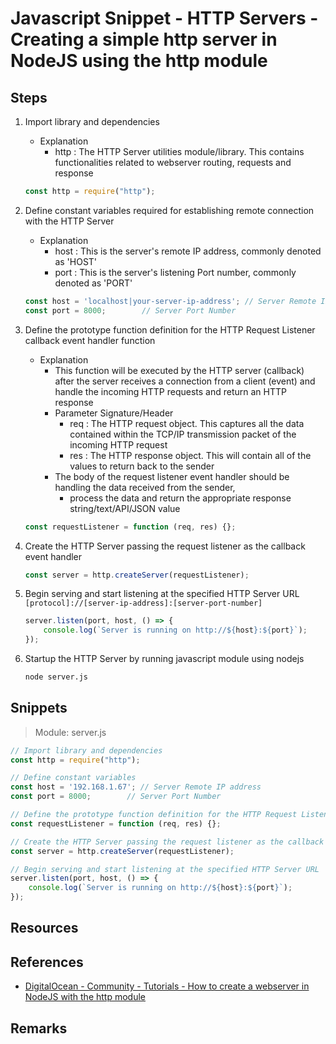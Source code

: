 # Javascript Snippet - HTTP Servers - Creating a simple http server in NodeJS using the http module

## Steps
1. Import library and dependencies
    - Explanation
        + http : The HTTP Server utilities module/library. This contains functionalities related to webserver routing, requests and response
    ```js
    const http = require("http");
    ```

2. Define constant variables required for establishing remote connection with the HTTP Server
    - Explanation
        + host : This is the server's remote IP address, commonly denoted as 'HOST'
        + port : This is the server's listening Port number, commonly denoted as 'PORT'
    ```js
    const host = 'localhost|your-server-ip-address'; // Server Remote IP address
    const port = 8000;        // Server Port Number
    ```

3. Define the prototype function definition for the HTTP Request Listener callback event handler function
    - Explanation
        + This function will be executed by the HTTP server (callback) after the server receives a connection from a client (event) and handle the incoming HTTP requests and return an HTTP response
        - Parameter Signature/Header
            - req : The HTTP request object. This captures all the data contained within the TCP/IP transmission packet of the incoming HTTP request
            - res : The HTTP response object. This will contain all of the values to return back to the sender
        - The body of the request listener event handler should be handling the data received from the sender, 
            + process the data and return the appropriate response string/text/API/JSON value
    ```js
    const requestListener = function (req, res) {};
    ```

4. Create the HTTP Server passing the request listener as the callback event handler
    ```js
    const server = http.createServer(requestListener);
    ```

5. Begin serving and start listening at the specified HTTP Server URL `[protocol]://[server-ip-address]:[server-port-number]`
    ```js
    server.listen(port, host, () => {
        console.log(`Server is running on http://${host}:${port}`);
    });
    ```

6. Startup the HTTP Server by running javascript module using nodejs
    ```bash
    node server.js
    ```

## Snippets

> Module: server.js

```js
// Import library and dependencies
const http = require("http");

// Define constant variables
const host = '192.168.1.67'; // Server Remote IP address
const port = 8000;        // Server Port Number

// Define the prototype function definition for the HTTP Request Listener function
const requestListener = function (req, res) {};

// Create the HTTP Server passing the request listener as the callback event handler
const server = http.createServer(requestListener);

// Begin serving and start listening at the specified HTTP Server URL '[protocol]://[server-ip-address]:[server-port-number]'
server.listen(port, host, () => {
    console.log(`Server is running on http://${host}:${port}`);
});   
```

## Resources

## References
+ [DigitalOcean - Community - Tutorials - How to create a webserver in NodeJS with the http module](https://www.digitalocean.com/community/tutorials/how-to-create-a-web-server-in-node-js-with-the-http-module)

## Remarks

